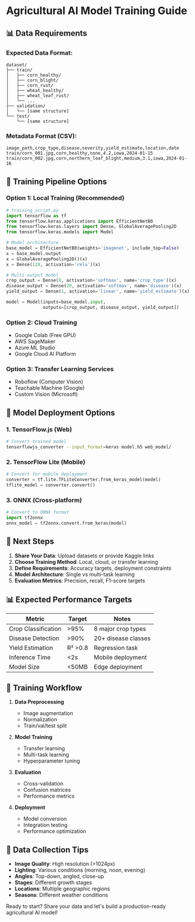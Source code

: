# Agricultural AI Model Training Guide

## 📊 Data Requirements

### Expected Data Format:
```
dataset/
├── train/
│   ├── corn_healthy/
│   ├── corn_blight/
│   ├── corn_rust/
│   ├── wheat_healthy/
│   ├── wheat_leaf_rust/
│   └── ...
├── validation/
│   └── [same structure]
└── test/
    └── [same structure]
```

### Metadata Format (CSV):
```csv
image_path,crop_type,disease,severity,yield_estimate,location,date
train/corn_001.jpg,corn,healthy,none,4.2,iowa,2024-01-15
train/corn_002.jpg,corn,northern_leaf_blight,medium,3.1,iowa,2024-01-16
```

## 🔧 Training Pipeline Options

### Option 1: Local Training (Recommended)
```python
# training_script.py
import tensorflow as tf
from tensorflow.keras.applications import EfficientNetB0
from tensorflow.keras.layers import Dense, GlobalAveragePooling2D
from tensorflow.keras.models import Model

# Model architecture
base_model = EfficientNetB0(weights='imagenet', include_top=False)
x = base_model.output
x = GlobalAveragePooling2D()(x)
x = Dense(128, activation='relu')(x)

# Multi-output model
crop_output = Dense(8, activation='softmax', name='crop_type')(x)
disease_output = Dense(20, activation='softmax', name='disease')(x)
yield_output = Dense(1, activation='linear', name='yield_estimate')(x)

model = Model(inputs=base_model.input, 
              outputs=[crop_output, disease_output, yield_output])
```

### Option 2: Cloud Training
- Google Colab (Free GPU)
- AWS SageMaker
- Azure ML Studio
- Google Cloud AI Platform

### Option 3: Transfer Learning Services
- Roboflow (Computer Vision)
- Teachable Machine (Google)
- Custom Vision (Microsoft)

## 📱 Model Deployment Options

### 1. TensorFlow.js (Web)
```bash
# Convert trained model
tensorflowjs_converter --input_format=keras model.h5 web_model/
```

### 2. TensorFlow Lite (Mobile)
```python
# Convert for mobile deployment
converter = tf.lite.TFLiteConverter.from_keras_model(model)
tflite_model = converter.convert()
```

### 3. ONNX (Cross-platform)
```python
# Convert to ONNX format
import tf2onnx
onnx_model = tf2onnx.convert.from_keras(model)
```

## 🎯 Next Steps

1. **Share Your Data**: Upload datasets or provide Kaggle links
2. **Choose Training Method**: Local, cloud, or transfer learning
3. **Define Requirements**: Accuracy targets, deployment constraints
4. **Model Architecture**: Single vs multi-task learning
5. **Evaluation Metrics**: Precision, recall, F1-score targets

## 📊 Expected Performance Targets

| Metric | Target | Notes |
|--------|--------|-------|
| Crop Classification | >95% | 8 major crop types |
| Disease Detection | >90% | 20+ disease classes |
| Yield Estimation | R² >0.8 | Regression task |
| Inference Time | <2s | Mobile deployment |
| Model Size | <50MB | Edge deployment |

## 🔄 Training Workflow

1. **Data Preprocessing**
   - Image augmentation
   - Normalization
   - Train/val/test split

2. **Model Training**
   - Transfer learning
   - Multi-task learning
   - Hyperparameter tuning

3. **Evaluation**
   - Cross-validation
   - Confusion matrices
   - Performance metrics

4. **Deployment**
   - Model conversion
   - Integration testing
   - Performance optimization

## 📝 Data Collection Tips

- **Image Quality**: High resolution (>1024px)
- **Lighting**: Various conditions (morning, noon, evening)
- **Angles**: Top-down, angled, close-up
- **Stages**: Different growth stages
- **Locations**: Multiple geographic regions
- **Seasons**: Different weather conditions

Ready to start? Share your data and let's build a production-ready agricultural AI model!